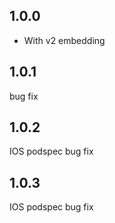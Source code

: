 

## 1.0.0
* With v2 embedding


## 1.0.1
bug fix

## 1.0.2
IOS podspec bug fix

## 1.0.3
IOS podspec bug fix